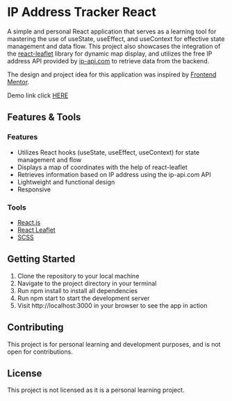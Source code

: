 # IP Address Tracker React

A simple and personal React application that serves as a learning tool for mastering the use of useState, useEffect, and useContext for effective state management and data flow. This project also showcases the integration of the [react-leaflet](https://react-leaflet.js.org/) library for dynamic map display, and utilizes the free IP address API provided by [ip-api.com](https://ip-api.com/) to retrieve data from the backend.

The design and project idea for this application was inspired by [Frontend Mentor](https://www.frontendmentor.io).

Demo link click [HERE](https://cor-ip-address-tracker-react.netlify.app/)

## Features & Tools

### Features
- Utilizes React hooks (useState, useEffect, useContext) for state management and flow
- Displays a map of coordinates with the help of react-leaflet
- Retrieves information based on IP address using the ip-api.com API
- Lightweight and functional design
- Responsive

### Tools
- [React.js](https://reactjs.org/)
- [React Leaflet](https://react-leaflet.js.org/)
- [SCSS](https://sass-lang.com/)


##  Getting Started

1. Clone the repository to your local machine
2. Navigate to the project directory in your terminal
3. Run npm install to install all dependencies
4. Run npm start to start the development server
5. Visit http://localhost:3000 in your browser to see the app in action

## Contributing

This project is for personal learning and development purposes, and is not open for contributions.


## License

This project is not licensed as it is a personal learning project.